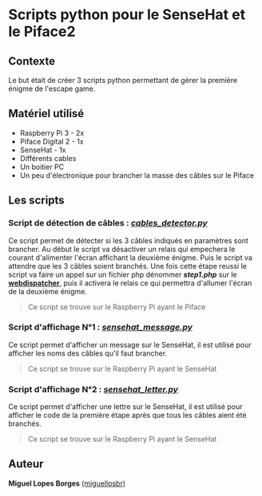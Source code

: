 # Scripts python pour le SenseHat et le Piface2

## Contexte

Le but était de créer 3 scripts python permettant de gèrer la première énigme de l'escape game.

## Matériel utilisé

- Raspberry Pi 3 - 2x
- Piface Digital 2 - 1x
- SenseHat - 1x
- Différents cables
- Un boitier PC
- Un peu d'électronique pour brancher la masse des câbles sur le Piface

## Les scripts

### Script de détection de câbles : [**_cables_detector.py_**](https://github.com/CFPTI/cm2018-escaperoom/blob/master/python/cables_detector.py)

Ce script permet de détecter si les 3 câbles indiqués en paramètres sont brancher. Au début le script va désactiver un relais qui empechera le courant d'alimenter l'écran affichant la deuxième énigme. Puis le script va attendre que les 3 câbles soient branchés. Une fois cette étape reussi le script va faire un appel sur un fichier php dénommer **_step1.php_** sur le [**webdispatcher**](https://github.com/CFPTI/cm2018-escaperoom/tree/master/webdispatcher), puis il activera le relais ce qui permettra d'allumer l'écran de la deuxième énigme.

> Ce script se trouve sur le Raspberry Pi ayant le Piface

### Script d'affichage N°1 : [**_sensehat_message.py_**](https://github.com/CFPTI/cm2018-escaperoom/blob/master/python/sensehat_message.py)

Ce script permet d'afficher un message sur le SenseHat, il est utilisé pour afficher les noms des câbles qu'il faut brancher.

> Ce script se trouve sur le Raspberry Pi ayant le SenseHat

### Script d'affichage N°2 : [**_sensehat_letter.py_**](https://github.com/CFPTI/cm2018-escaperoom/blob/master/python/sensehat_letter.py)

Ce script permet d'afficher une lettre sur le SenseHat, il est utilisé pour afficher le code de la première étape après que tous les câbles aient été branchés.

> Ce script se trouve sur le Raspberry Pi ayant le SenseHat

## Auteur

**Miguel Lopes Borges** [(miguellpsbr)](https://github.com/miguellpsbr)

